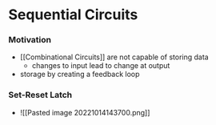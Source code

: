 # Sequential Circuits
### Motivation
+ [[Combinational Circuits]] are not capable of storing data
	+ changes to input lead to change at output
+ storage by creating a feedback loop

### Set-Reset Latch
+ ![[Pasted image 20221014143700.png]]